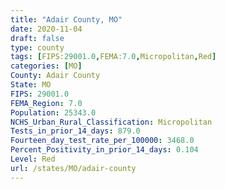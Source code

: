 ```yaml
---
title: "Adair County, MO"
date: 2020-11-04
draft: false
type: county
tags: [FIPS:29001.0,FEMA:7.0,Micropolitan,Red]
categories: [MO]
County: Adair County
State: MO
FIPS: 29001.0
FEMA_Region: 7.0
Population: 25343.0
NCHS_Urban_Rural_Classification: Micropolitan
Tests_in_prior_14_days: 879.0
Fourteen_day_test_rate_per_100000: 3468.0
Percent_Positivity_in_prior_14_days: 0.104
Level: Red
url: /states/MO/adair-county
---
```



